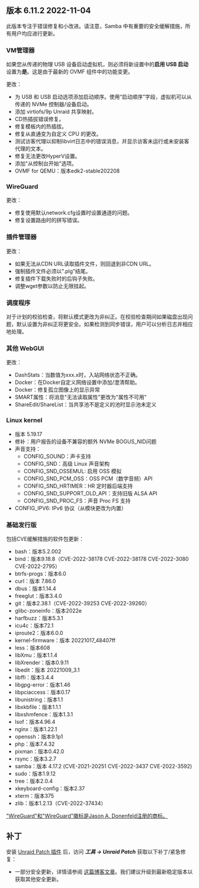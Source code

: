 ## 版本 6.11.2 2022-11-04

此版本专注于错误修复和小改进。请注意，Samba 中有重要的安全缓解措施，所有用户均应进行更新。

### VM管理器

如果您从传递的物理 USB 设备启动虚拟机，则必须将新设置中的**启用 USB 启动**设置为**是**。这是由于最新的 OVMF 组件中的功能变更。

更改：

- 为 USB 和 USB 启动选项添加启动顺序。使用“启动顺序”字段，虚拟机可以从传递的 NVMe 控制器/设备启动。
- 添加 virtiofs/9p Unraid 共享映射。
- CD热插拔错误修复。
- 修复模板内的热插拔。
- 修复从直通变为自定义 CPU 的更改。
- 测试访客代理以抑制libvirt日志中的错误消息，并显示访客未运行或未安装客代理的文本。
- 修复无法更改HyperV设置。
- 添加"从控制台开始"选项。
- OVMF for QEMU：版本edk2-stable202208

### WireGuard

更改：

- 修复使用默认network.cfg设置时设置通道的问题。
- 修复设置路由时的拼写错误。

### 插件管理器

更改：

- 如果无法从CDN URL读取插件文件，则回退到非CDN URL。
- 强制插件文件必须以".plg"结尾。
- 修复插件下载失败时的后钩子失败。
- 调整wget参数以防止无限挂起。

### 调度程序

对于计划的校验检查，将默认模式更改为非纠正。在校验检查期间如果磁盘出现问题，默认设置为非纠正将更安全。如果检测到同步错误，用户可以分析日志并相应地处理。

### 其他 WebGUI

更改：

- DashStats：当数值为xxx.x时，入站网络状态不正确。
- Docker：在Docker自定义网络设置中添加/澄清帮助。
- Docker：修复孤立图像上的显示异常
- SMART属性：将消息"无法读取属性"更改为"属性不可用"
- ShareEdit/ShareList：当共享池不是定义的池时显示池未定义

### Linux kernel

- 版本 5.19.17
- 修补：用户报告的设备不兼容的额外 NVMe BOGUS\_NID问题
- 声音支持：
  - CONFIG\_SOUND：声卡支持
  - CONFIG\_SND：高级 Linux 声音架构
  - CONFIG\_SND\_OSSEMUL: 启用 OSS 模拟
  - CONFIG\_SND\_PCM\_OSS：OSS PCM（数字音频）API
  - CONFIG\_SND\_HRTIMER：HR 定时器后端支持
  - CONFIG\_SND\_SUPPORT\_OLD\_API：支持旧版 ALSA API
  - CONFIG\_SND\_PROC\_FS：声音 Proc FS 支持
- CONFIG\_IPV6: IPv6 协议（从模块更改为内置）

### 基础发行版

包括CVE缓解措施的软件包更新：

- bash：版本5.2.002
- bind：版本9.18.8（CVE-2022-38178 CVE-2022-38178 CVE-2022-3080 CVE-2022-2795）
- btrfs-progs：版本6.0
- curl：版本 7.86.0
- dbus：版本1.14.4
- freeglut：版本3.4.0
- git：版本2.38.1（CVE-2022-39253 CVE-2022-39260）
- glibc-zoneinfo：版本2022e
- harfbuzz：版本5.3.1
- icu4c：版本72.1
- iproute2：版本6.0.0
- kernel-firmware：版本 20221017\_48407ff
- less：版本608
- libXmu：版本1.1.4
- libXrender：版本0.9.11
- libedit：版本 20221009\_3.1
- libffi：版本3.4.4
- libgpg-error：版本1.46
- libpciaccess：版本0.17
- libunistring：版本1.1
- libxkbfile：版本1.1.1
- libxshmfence：版本1.3.1
- lsof：版本4.96.4
- nginx：版本1.22.1
- openssh：版本9.1p1
- php：版本7.4.32
- pixman：版本0.42.0
- rsync：版本3.2.7
- samba：版本 4.17.2 (CVE-2021-20251 CVE-2022-3437 CVE-2022-3592)
- sudo：版本1.9.12
- tree：版本2.0.4
- xkeyboard-config：版本2.37
- xterm：版本375
- zlib：版本1.2.13（CVE-2022-37434）

["WireGuard"和"WireGuard"徽标是Jason A. Donenfeld注册的商标。](https://www.wireguard.com/)

## 补丁

安装 [Unraid Patch 插件](https://forums.unraid.net/topic/185560-unraid-patch-plugin/) 后，访问 ***工具 → Unraid Patch*** 获取以下补丁/紧急修复：

- 一部分安全更新，详情请参阅 [这篇博客文章](https://unraid.net/blog/cvd)。我们建议升级到最新稳定版本以获取其他安全更新。
